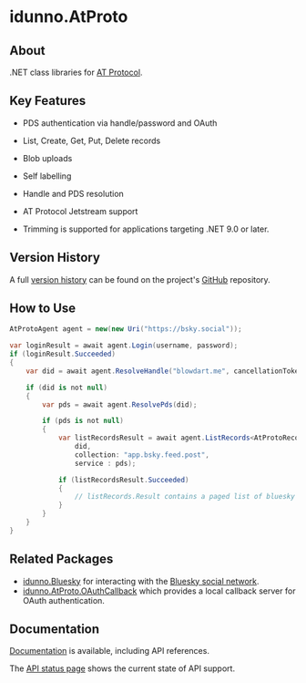 # idunno.AtProto

## About

.NET class libraries for [AT Protocol](https://docs.bsky.app/docs/api/at-protocol-xrpc-api).

## Key Features

* PDS authentication via handle/password and OAuth
* List, Create, Get, Put, Delete records
* Blob uploads
* Self labelling
* Handle and PDS resolution
* AT Protocol Jetstream support

* Trimming is supported for applications targeting .NET 9.0 or later.

## Version History

A full [version history](https://github.com/blowdart/idunno.Bluesky/blob/main/history.md) can be found on the project's
[GitHub](https://github.com/blowdart/idunno.Bluesky/) repository.

## How to Use

```c#
AtProtoAgent agent = new(new Uri("https://bsky.social"));

var loginResult = await agent.Login(username, password);
if (loginResult.Succeeded)
{
    var did = await agent.ResolveHandle("blowdart.me", cancellationToken);

    if (did is not null)
    {
        var pds = await agent.ResolvePds(did);

        if (pds is not null)
        {
            var listRecordsResult = await agent.ListRecords<AtProtoRecord> (
                did,
                collection: "app.bsky.feed.post",
                service : pds);

            if (listRecordsResult.Succeeded)
            {
                // listRecords.Result contains a paged list of bluesky posts for blowdart.me
            }
        }
    }
}
```

## Related Packages

* [idunno.Bluesky](https://www.nuget.org/packages/idunno.Bluesky) for interacting with the [Bluesky social network](https://docs.bsky.app/).
* [idunno.AtProto.OAuthCallback](https://www.nuget.org/packages/idunno.AtProto.OAuthCallback) which provides a local callback server for OAuth authentication.

## Documentation
[Documentation](https://bluesky.idunno.dev/) is available, including API references.

The [API status page](https://bluesky.idunno.dev/docs/endpointStatus.html) shows the current state of API support.
